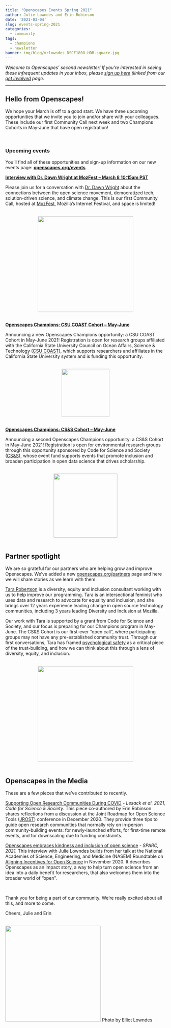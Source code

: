 ```yaml
---
title: "Openscapes Events Spring 2021"
author: Julie Lowndes and Erin Robinson
date: '2021-03-04'
slug: events-spring-2021
categories:
  - community
tags:
  - champions
  - newsletter
banner: img/blog/mrlowndes_DSCF1808-HDR-square.jpg
---
```


*Welcome to Openscapes’ second newsletter! If you’re interested in seeing these infrequent updates in your inbox, please [sign up here](https://docs.google.com/forms/d/e/1FAIpQLSdgVXRp3V-w94GPWkR31RUfyBl37EphdQSlCOcnyeNlf8OLWw/viewform) (linked from our [get involved](https://openscapes.org/contact) page.* 

---

## Hello from Openscapes!

We hope your March is off to a good start. We have three upcoming opportunities that we invite you to join and/or share with your colleagues. These include our first Community Call next week and two Champions Cohorts in May-June that have open registration! 

<br>

### Upcoming events

You’ll find all of these opportunities and sign-up information on our new events page: **[openscapes.org/events](https://openscapes.github.io/events)**

[**Interview with Dr. Dawn Wright at MozFest – March 8 10:15am PST**](https://openscapes.github.io/events/posts/2021-03-08-dr-dawn-wright-interview/)

Please join us for a conversation with [Dr. Dawn Wright](https://twitter.com/deepseadawn) about the connections between the open science movement, democratized tech, solution-driven science, and climate change. This is our first Community Call, hosted at [MozFest](https://schedule.mozillafestival.org/session/Z3JAWA-1), Mozilla’s Internet Festival, and space is limited!


<br>

<center>
  <a><img src="/img/blog/dr-dawn-wright.jpg" width="300px"></a>
</center>

<br>

[**Openscapes Champions: CSU COAST Cohort – May-June**](https://openscapes.github.io/events/posts/2021-05-07-coast-champions/)

Announcing a new Openscapes Champions opportunity: a CSU COAST Cohort in May-June 2021! Registration is open for research groups affiliated with the California State University Council on Ocean Affairs, Science & Technology ([CSU COAST](https://twitter.com/csucoast)), which supports researchers and affiliates in the California State University system and is funding this opportunity.

<br>

<center>
  <a><img src="/img/blog/COAST.png" width="150px"></a>
</center>

<br>

[**Openscapes Champions: CS&S Cohort – May-June**](https://openscapes.github.io/events/posts/2021-05-07-css-champions/)

Announcing a second Openscapes Champions opportunity: a CS&S Cohort in May-June 2021! Registration is open for environmental research groups through this opportunity sponsored by Code for Science and Society ([CS&S](https://twitter.com/codeforsociety/)), whose event fund supports events that promote inclusion and broaden participation in open data science that drives scholarship.

<br>

<center>
  <a><img src="/img/blog/css-logo-stacked.png" width="200px"></a>
</center>

<br>


## Partner spotlight

We are so grateful for our partners who are helping grow and improve Openscapes. We’ve added a new [openscapes.org/partners](https://openscapes.org/partners) page and here we will share stories as we learn with them.

[Tara Robertson](https://tararobertson.ca/) is a diversity, equity and inclusion consultant working with us to help improve our programming. Tara is an intersectional feminist who uses data and research to advocate for equality and inclusion, and she brings over 12 years experience leading change in open source technology communities, including 3 years leading Diversity and Inclusion at Mozilla.

Our work with Tara is supported by a grant from Code for Science and Society, and our focus is preparing for our Champions program in May-June. The CS&S Cohort is our first-ever “open call”, where participating groups may not have any pre-established community trust. Through our first conversations, Tara has framed [psychological safety](https://rework.withgoogle.com/guides/understanding-team-effectiveness/steps/foster-psychological-safety/) as a critical piece of the trust-building, and how we can think about this through a lens of diversity, equity, and inclusion.  


<br>

<center>
  <a><img src="/img/blog/tara-robertson.png" width="300px"></a>
</center>

<br>



## Openscapes in the Media 

These are a few pieces that we’ve contributed to recently. 

[Supporting Open Research Communities During COVID](https://eventfund.codeforscience.org/supporting-open-research-communities-during-covid/) - _Lesack et al. 2021, Code for Science & Society_. This piece co-authored by Erin Robinson shares reflections from a discussion at the Joint Roadmap for Open Science Tools ([JROST](https://investinopen.org/community/jrost-2020-conference/)) conference in December 2020. They provide three tips to guide open research communities that normally rely on in-person community-building events: for newly-launched efforts, for first-time remote events, and for downscaling due to funding constraints.  

[Openscapes embraces kindness and inclusion of open science](https://sparcopen.org/impact-story/openscapes-embraces-kindness-and-inclusion-of-open-science/) - *SPARC, 2021.* This interview with Julie Lowndes builds from her talk at the National Academies of Science, Engineering, and Medicine (NASEM) Roundtable on [Aligning Incentives for Open Science](https://www.nationalacademies.org/our-work/roundtable-on-aligning-incentives-for-open-science) in November 2020. It describes Openscapes as an impact story, a way to help turn open science from an idea into a daily benefit for researchers, that also welcomes them into the broader world of “open”. 

<br>

Thank you for being a part of our community. We’re really excited about all this, and more to come. 

Cheers,
Julie and Erin



<br>

<img src="/img/blog/mrlowndes_DSCF1808-HDR.jpg" width="300px">  
Photo by Elliot Lowndes

